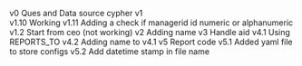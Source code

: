 v0 Ques and Data source cypher
v1  
v1.10 Working
v1.11 Adding a check if managerid id numeric or alphanumeric
v1.2 Start from ceo (not working)
v2 Adding name
v3 Handle aid
v4.1 Using REPORTS_TO
v4.2 Adding name to v4.1
v5 Report code
v5.1 Added yaml file to store configs
v5.2 Add datetime stamp in file name